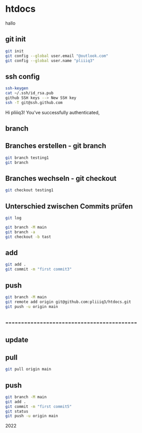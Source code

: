 # htdocs
hallo

## git init
```bash
git init
git config --global user.email "@outlook.com"
git config --global user.name "pliiiq3"
```

## ssh config
```bash
ssh-keygen
cat ~/.ssh/id_rsa.pub
github SSH keys --> New SSH key
ssh -T git@ssh.github.com
```
Hi pliiiq3! You've successfully authenticated,

## branch
## Branches erstellen - git branch
```bash
git branch testing1
git branch
```

## Branches wechseln - git checkout
```bash
git checkout testing1
```

## Unterschied zwischen Commits prüfen
```bash
git log
```

```bash
git branch -M main
git branch -a
git checkout -b tast
```


## add 
```bash
git add .
git commit -m "first commit3"
```

## push
```bash
git branch -M main
git remote add origin git@github.com:pliiiq3/htdocs.git
git push -u origin main
```



## ------------------------------------------
## update 

## pull
```bash
git pull origin main
```

## push
```bash
git branch -M main
git add .
git commit -m "first commit5"
git status
git push -u origin main
```





2022

